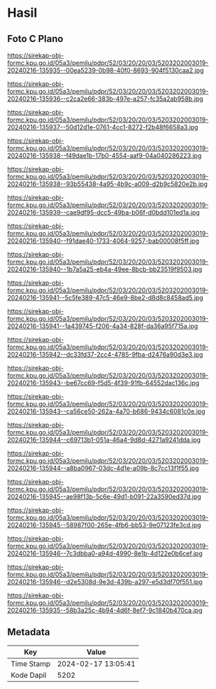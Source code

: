 # Hasil

## Foto C Plano

https://sirekap-obj-formc.kpu.go.id/05a3/pemilu/pdpr/52/03/20/20/03/5203202003019-20240216-135935--00ea5239-0b98-40f0-8693-904f5130caa2.jpg

https://sirekap-obj-formc.kpu.go.id/05a3/pemilu/pdpr/52/03/20/20/03/5203202003019-20240216-135936--c2ca2e66-383b-497e-a257-fc35a2ab958b.jpg

https://sirekap-obj-formc.kpu.go.id/05a3/pemilu/pdpr/52/03/20/20/03/5203202003019-20240216-135937--50d12d1e-0761-4cc1-8272-f2b48f6658a3.jpg

https://sirekap-obj-formc.kpu.go.id/05a3/pemilu/pdpr/52/03/20/20/03/5203202003019-20240216-135938--f49dae1b-17b0-4554-aaf9-04a040286223.jpg

https://sirekap-obj-formc.kpu.go.id/05a3/pemilu/pdpr/52/03/20/20/03/5203202003019-20240216-135938--93b55438-4a95-4b9c-a009-d2b9c5820e2b.jpg

https://sirekap-obj-formc.kpu.go.id/05a3/pemilu/pdpr/52/03/20/20/03/5203202003019-20240216-135939--cae9df95-dcc5-49ba-b06f-d0bdd101ed1a.jpg

https://sirekap-obj-formc.kpu.go.id/05a3/pemilu/pdpr/52/03/20/20/03/5203202003019-20240216-135940--f91dae40-1733-4064-9257-bab00008f5ff.jpg

https://sirekap-obj-formc.kpu.go.id/05a3/pemilu/pdpr/52/03/20/20/03/5203202003019-20240216-135940--1b7a5a25-eb4a-49ee-8bcb-bb23519f9503.jpg

https://sirekap-obj-formc.kpu.go.id/05a3/pemilu/pdpr/52/03/20/20/03/5203202003019-20240216-135941--5c5fe389-47c5-46e9-8be2-d8d8c8458ad5.jpg

https://sirekap-obj-formc.kpu.go.id/05a3/pemilu/pdpr/52/03/20/20/03/5203202003019-20240216-135941--1a439745-f206-4a34-828f-da36a95f715a.jpg

https://sirekap-obj-formc.kpu.go.id/05a3/pemilu/pdpr/52/03/20/20/03/5203202003019-20240216-135942--dc33fd37-2cc4-4785-9fba-d2476a90d3e3.jpg

https://sirekap-obj-formc.kpu.go.id/05a3/pemilu/pdpr/52/03/20/20/03/5203202003019-20240216-135943--be67cc69-f5d5-4f39-91fb-64552dac136c.jpg

https://sirekap-obj-formc.kpu.go.id/05a3/pemilu/pdpr/52/03/20/20/03/5203202003019-20240216-135943--ca56ce50-262a-4a70-b686-9434c6081c0e.jpg

https://sirekap-obj-formc.kpu.go.id/05a3/pemilu/pdpr/52/03/20/20/03/5203202003019-20240216-135944--c69713b1-051a-46a4-9d8d-4271a9241dda.jpg

https://sirekap-obj-formc.kpu.go.id/05a3/pemilu/pdpr/52/03/20/20/03/5203202003019-20240216-135944--a8ba0967-03dc-4d1e-a09b-8c7cc13f1f55.jpg

https://sirekap-obj-formc.kpu.go.id/05a3/pemilu/pdpr/52/03/20/20/03/5203202003019-20240216-135945--ae98f13b-5c6e-49d1-b091-22a3590ed37d.jpg

https://sirekap-obj-formc.kpu.go.id/05a3/pemilu/pdpr/52/03/20/20/03/5203202003019-20240216-135945--58987f00-265e-4fb6-bb53-9e07123fe3cd.jpg

https://sirekap-obj-formc.kpu.go.id/05a3/pemilu/pdpr/52/03/20/20/03/5203202003019-20240216-135946--7c3dbba0-a94d-4990-8e1b-4d122e0b6cef.jpg

https://sirekap-obj-formc.kpu.go.id/05a3/pemilu/pdpr/52/03/20/20/03/5203202003019-20240216-135946--d2e5308d-9e3d-439b-a297-e5d3df70f551.jpg

https://sirekap-obj-formc.kpu.go.id/05a3/pemilu/pdpr/52/03/20/20/03/5203202003019-20240216-135935--58b3a25c-4b94-4d6f-8ef7-9c1840b470ca.jpg


## Metadata

| Key        | Value               |
| ---------- | ------------------- |
| Time Stamp | 2024-02-17 13:05:41 |
| Kode Dapil | 5202                |



